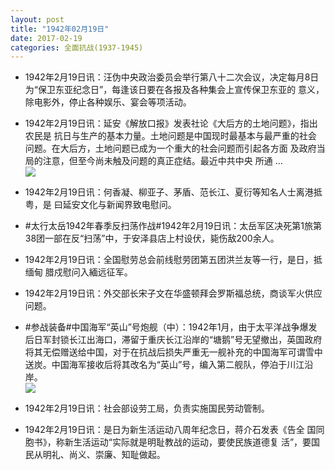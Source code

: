 ```yaml
---
layout: post
title: "1942年02月19日"
date: 2017-02-19
categories: 全面抗战(1937-1945)
---
```


<meta name="referrer" content="no-referrer" />

- 1942年2月19日讯：汪伪中央政治委员会举行第八十二次会议，决定每月8日为“保卫东亚纪念日”，每逢该日要在各报及各种集会上宣传保卫东亚的 意义，除电影外，停止各种娱乐、宴会等项活动。 

- 1942年2月19日讯：延安《解放口报》发表社论《大后方的土地问题》，指出农民是 抗日与生产的基本力量。土地问题是中国现时最基本与最严重的社会 问题。在大后方，土地问题已成为一个重大的社会问题而引起各方面 及政府当局的注意，但至今尚未触及问题的真正症结。最近中共中央 所通 ... <br/><img src="https://ww1.sinaimg.cn/large/aca367d8jw1fcw13jtomzj20c80aydh9.jpg" />

- 1942年2月19日讯：何香凝、柳亚子、茅盾、范长江、夏衍等知名人士离港抵粤，是 曰延安文化与新闻界致电慰问。 

- #太行太岳1942年春季反扫荡作战#1942年2月19日讯：太岳军区决死第1旅第38团一部在反“扫荡”中，于安泽县店上村设伏，毙伤敌200余人。 

- 1942年2月19日讯：全国慰劳总会前线慰劳团第五团洪兰友等一行，是日，抵缅甸 腊戍慰问入緬远征军。 

- 1942年2月19日讯：外交部长宋子文在华盛顿拜会罗斯福总统，商谈军火供应 问题。 

- #参战装备#中国海军“英山”号炮舰（中）：1942年1月，由于太平洋战争爆发后日军封锁长江出海口，滞留于重庆长江沿岸的“塘鹅”号无望撤出，英国政府将其无偿赠送给中国，对于在抗战后损失严重无一舰补充的中国海军可谓雪中送炭。中国海军接收后将其改名为“英山”号，编入第二舰队，停泊于川江沿岸。 <br/><img src="https://ww4.sinaimg.cn/large/aca367d8jw1fcvjrfylyvj20jq0rdq6k.jpg" />

- 1942年2月19日讯：社会部设劳工局，负责实施国民劳动管制。 

- 1942年2月19日讯：是日为新生活运动八周年纪念日，蒋介石发表《告全 国同胞书》，称新生活运动“实际就是明耻教战的运动，要使民族道德复 活”，要国民从明礼、尚义、崇廉、知耻做起。 

